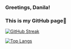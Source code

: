 ### Greetings, Danila! 
### This is my GitHub page👋

[![GitHub Streak](https://github-readme-streak-stats.herokuapp.com/?user=DanilaBolshakov1999)](https://github.com/DanilaBolshakov1999)

[![Top Langs](https://github-readme-stats.vercel.app/api/top-langs/?username=DanilaBolshakov1999&layout=compact)](https://github.com/DanilaBolshakov1999)
<!--
**DanilaBolshakov1999/DanilaBolshakov1999** is a ✨ _special_ ✨ repository because its `README.md` (this file) appears on your GitHub profile.

Here are some ideas to get you started:

- 🔭 I’m currently working on ...
- 🌱 I’m currently learning ...
- 👯 I’m looking to collaborate on ...
- 🤔 I’m looking for help with ...
- 💬 Ask me about ...
- 📫 How to reach me: ...
- 😄 Pronouns: ...
- ⚡ Fun fact: ...
-->
